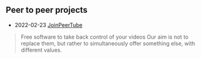## Peer to peer projects

- 2022-02-23 [JoinPeerTube](https://joinpeertube.org/)
> Free software to take back control of your videos
> Our aim is not to replace them, but rather to simultaneously offer something else, with different values.